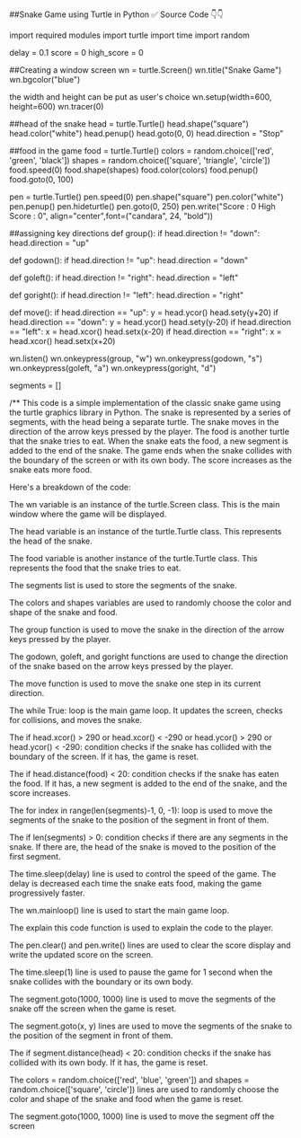 ##Snake Game using Turtle in Python ✅ Source Code 👇👇

import required modules
import turtle import time import random

delay = 0.1 score = 0 high_score = 0

##Creating a window screen
wn = turtle.Screen() wn.title("Snake Game") wn.bgcolor("blue")

the width and height can be put as user's choice
wn.setup(width=600, height=600) wn.tracer(0)

##head of the snake
head = turtle.Turtle() head.shape("square") head.color("white") head.penup() head.goto(0, 0) head.direction = "Stop"

##food in the game
food = turtle.Turtle() colors = random.choice(['red', 'green', 'black']) shapes = random.choice(['square', 'triangle', 'circle']) food.speed(0) food.shape(shapes) food.color(colors) food.penup() food.goto(0, 100)

pen = turtle.Turtle() pen.speed(0) pen.shape("square") pen.color("white") pen.penup() pen.hideturtle() pen.goto(0, 250) pen.write("Score : 0  High Score : 0", align="center",font=("candara", 24, "bold"))

##assigning key directions
def group(): if head.direction != "down": head.direction = "up"

def godown(): if head.direction != "up": head.direction = "down"

def goleft(): if head.direction != "right": head.direction = "left"

def goright(): if head.direction != "left": head.direction = "right"

def move(): if head.direction == "up": y = head.ycor() head.sety(y+20) 
            if head.direction == "down": y = head.ycor() head.sety(y-20) 
            if head.direction == "left": x = head.xcor() head.setx(x-20) 
            if head.direction == "right": x = head.xcor() head.setx(x+20)

wn.listen() wn.onkeypress(group, "w") wn.onkeypress(godown, "s") wn.onkeypress(goleft, "a") wn.onkeypress(goright, "d")

segments = []

/** This code is a simple implementation of the classic snake game using the turtle graphics library in Python. The snake is represented by a series of segments, 
with the head being a separate turtle. The snake moves in the direction of the arrow keys pressed by the player. The food is another turtle that the snake tries to eat.
When the snake eats the food, a new segment is added to the end of the snake. The game ends when the snake collides with the boundary of the screen or with its own body. 
The score increases as the snake eats more food.

Here's a breakdown of the code:

The wn variable is an instance of the turtle.Screen class. This is the main window where the game will be displayed.

The head variable is an instance of the turtle.Turtle class. This represents the head of the snake.

The food variable is another instance of the turtle.Turtle class. This represents the food that the snake tries to eat.

The segments list is used to store the segments of the snake.

The colors and shapes variables are used to randomly choose the color and shape of the snake and food.

The group function is used to move the snake in the direction of the arrow keys pressed by the player.

The godown, goleft, and goright functions are used to change the direction of the snake based on the arrow keys pressed by the player.

The move function is used to move the snake one step in its current direction.

The while True: loop is the main game loop. It updates the screen, checks for collisions, and moves the snake.

The if head.xcor() > 290 or head.xcor() < -290 or head.ycor() > 290 or head.ycor() < -290: 
condition checks if the snake has collided with the boundary of the screen. If it has, the game is reset.

The if head.distance(food) < 20: 
condition checks if the snake has eaten the food. If it has, a new segment is added to the end of the snake, and the score increases.

The for index in range(len(segments)-1, 0, -1): 
loop is used to move the segments of the snake to the position of the segment in front of them.

The if len(segments) > 0: 
condition checks if there are any segments in the snake. If there are, the head of the snake is moved to the position of the first segment.

The time.sleep(delay) line is used to control the speed of the game. The delay is decreased each time the snake eats food, making the game progressively faster.

The wn.mainloop() line is used to start the main game loop.

The explain this code function is used to explain the code to the player.

The pen.clear() and pen.write() lines are used to clear the score display and write the updated score on the screen.

The time.sleep(1) line is used to pause the game for 1 second when the snake collides with the boundary or its own body.

The segment.goto(1000, 1000) line is used to move the segments of the snake off the screen when the game is reset.

The segment.goto(x, y) lines are used to move the segments of the snake to the position of the segment in front of them.

The if segment.distance(head) < 20: condition checks if the snake has collided with its own body. If it has, the game is reset.

The colors = random.choice(['red', 'blue', 'green']) and shapes = random.choice(['square', 'circle']) lines are used to randomly choose the color and shape of the snake and food when the game is reset.

The segment.goto(1000, 1000) line is used to move the segment off the screen
